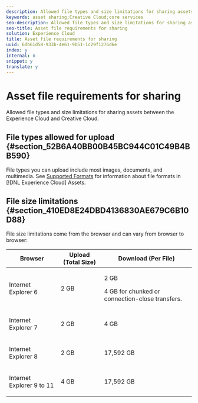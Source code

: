 ```yaml
---
description: Allowed file types and size limitations for sharing assets between the Experience Cloud and Creative Cloud.
keywords: asset sharing;Creative Cloud;core services
seo-description: Allowed file types and size limitations for sharing assets between the Experience Cloud and Creative Cloud.
seo-title: Asset file requirements for sharing
solution: Experience Cloud
title: Asset file requirements for sharing
uuid: 6db61d58-933b-4e61-9b51-1c29f1276d6e
index: y
internal: n
snippet: y
translate: y
---
```


# Asset file requirements for sharing

Allowed file types and size limitations for sharing assets between the Experience Cloud and Creative Cloud.


## File types allowed for upload {#section_52B6A40BB00B45BC944C01C49B4BB590}

File types you can upload include most images, documents, and multimedia. See [Supported Formats](https://helpx.adobe.com/experience-manager/brand-portal/using/brand-portal-supported-formats.html) for information about file formats in [!DNL Experience Cloud] Assets. 

## File size limitations {#section_410ED8E24DBD4136830AE679C6B10D88}

File size limitations come from the browser and can vary from browser to browser: 

<table id="table_E532A5B4BE9F49D0BFAE0AE027999FC4"> 
 <thead> 
  <tr> 
   <th colname="col1" class="entry"> Browser </th> 
   <th colname="col02" class="entry"> Upload (Total Size) </th> 
   <th colname="col2" class="entry"> Download (Per File) </th> 
  </tr> 
 </thead>
 <tbody> 
  <tr> 
   <td colname="col1"> <p>Internet Explorer 6 </p> </td> 
   <td colname="col02"> <p>2 GB </p> </td> 
   <td colname="col2"> <p>2 GB </p> <p>4 GB for chunked or connection-close transfers. </p> </td> 
  </tr> 
  <tr> 
   <td colname="col1"> <p>Internet Explorer 7 </p> </td> 
   <td colname="col02"> <p>2 GB </p> </td> 
   <td colname="col2"> <p>4 GB </p> </td> 
  </tr> 
  <tr> 
   <td colname="col1"> <p>Internet Explorer 8 </p> </td> 
   <td colname="col02"> <p>2 GB </p> </td> 
   <td colname="col2"> <p>17,592 GB </p> </td> 
  </tr> 
  <tr> 
   <td colname="col1"> <p>Internet Explorer 9 to 11 </p> </td> 
   <td colname="col02"> <p>4 GB </p> </td> 
   <td colname="col2"> <p>17,592 GB </p> </td> 
  </tr> 
 </tbody> 
</table>

